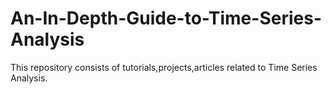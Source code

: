 # An-In-Depth-Guide-to-Time-Series-Analysis
This repository consists of tutorials,projects,articles related to Time Series Analysis.
